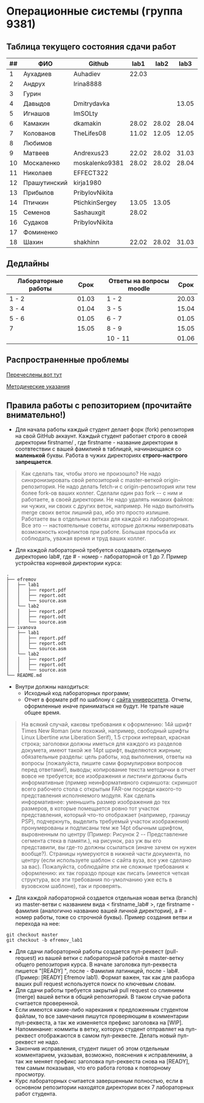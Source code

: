 # Операционные системы (группа 9381)

## Таблица текущего состояния сдачи работ

| ##   | ФИО          | Github              | lab1  | lab2  | lab3  | lab4  | lab5  | lab6  | lab7  |
| ---- | ------------ | ------------------- | ----- | ----- | ----- | ----- | ----- | ----- | ----- |
| 1    | Аухадиев     | Auhadiev            | 22.03 |       |       |       |       |       |       |
| 2    | Андрух       | Irina8888           |       |       |       |       |       |       |       |
| 3    | Гурин        |                     |       |       |       |       |       |       |       |
| 4    | Давыдов      | Dmitrydavka         |       |       | 13.05 |       |       |       |       |
| 5    | Игнашов      | ImSOLty             |       |       |       |       |       |       |       |
| 6    | Камакин      | dkamakin            | 28.02 | 28.02 | 28.04 | 28.04 | 28.04 | 28.04 | 12.05 |
| 7    | Колованов    | TheLifes08          | 11.02 | 12.05 | 12.05 | 12.05 | 12.05 | 12.05 | 12.05 |
| 8    | Любимов      |                     |       |       |       |       |       |       |       |
| 9    | Матвеев      | Andrexus23          | 22.02 | 28.02 | 31.03 | 31.03 | 12.05 | 12.05 |       |
| 10   | Москаленко   | moskalenko9381      | 28.02 | 28.02 | 28.04 | 28.04 | 28.04 | 28.04 | 12.05 |
| 11   | Николаев     | EFFECT322           |       |       |       |       |       |       |       |
| 12   | Прашутинский | kirja1980           |       |       |       |       |       |       |       |
| 13   | Прибылов     | PribylovNikita      |       |       |       |       |       |       |       |
| 14   | Птичкин      | PtichkinSergey      | 13.05 | 13.05 |       | 13.05 | 13.05 | 13.05 |       |
| 15   | Семенов      | Sashauxgit          | 28.02 |       |       |       |       |       |       |
| 16   | Судаков      | PribylovNikita      |       |       |       |       |       |       |       |
| 17   | Фоминенко    |                     |       |       |       |       |       |       |       |
| 18   | Шахин        | shakhinn            | 22.02 | 28.02 | 31.03 | 31.03 | 12.05 | 29.04 | 12.05 |

## Дедлайны

| Лабораторные работы | Срок  | | Ответы на вопросы moodle | Срок  |
| ------------------- | ----- |-| ------------------------ | ----- |
|       1 - 2         | 01.03 | |          1 - 2           | 20.03 |
|       3 - 4         | 01.04 | |          3 - 5           | 15.04 |
|       5 - 6         | 01.05 | |          6 - 7           | 01.05 |
|         7           | 15.05 | |          8 - 9           | 15.05 |
|                     |       | |         10 - 11          | 01.06 |

## Распространенные проблемы

[Перечеслены вот тут](./FAQ.md)

[Методические указания](./os_labs_guide.pdf)

## Правила работы с репозиторием (прочитайте внимательно!)

 - Для начала работы каждый студент делает форк (fork) репозитория на свой GitHub аккаунт.
Каждый студент работает строго в своей директории firstname/ , где firstname - название директории в соотвтествии с вашей фамилией в таблицей, начинающаяся со **маленькой** буквы. Работа в чужих директориях **строго-настрого запрещается**.

> Как сделать так, чтобы этого не произошло? Не надо синхронизировать свой репозиторий с master-веткой origin-репозитория. Не надо делать fetch-и с origin-репозитория или тем более fork-ов ваших коллег. Сделали один раз fork -- с ним и работаете, в своей директории. Не надо удалять никаких файлов: ни чужих, ни своих с других веток, например. Не надо выполнять merge своих веток лишний раз, ибо это просто излишне. Работаете вы в отдельных ветках для каждой из лабораторных. Все это -- настоятельные советы, которые должны нивелировать возможность конфликтов при работе. Большая просьба их соблюдать, уважая время и труд ваших коллег.

- Для каждой лабораторной требуется создавать отдельную директорию lab#, где # - номер - лабораторной от 1 до 7. Пример устройства корневой директории курса:

```
.
├── efremov
│   ├── lab1
│   │   ├── report.pdf
│   │   ├── report.odt
│   │   └── source.asm
│   └── lab2
│   │   ├── report.pdf
│   │   ├── report.odt
│   │   └── source.asm
├── ivanova
│   ├── lab1
│   │   ├── report.pdf
│   │   ├── report.odt
│   │   └── source.asm
│   └── lab2
│   │   ├── report.pdf
│   │   ├── report.odt
│   │   └── source.asm
└── README.md
```

- Внутри должны находиться:
    - Исходный код лабораторных программ;
    - Отчет в формате pdf по шаблону с [сайта университета](https://etu.ru/ru/studentam/dokumenty-dlya-ucheby/). Отчеты, оформленные иначе приниматься не будут. Не тратьте наше общее время.

> На всякий случай, каковы требования к оформлению: 14й шрифт Times New Roman (или похожий, например, свободный шрифты Linux Libertine или Liberation Serif), 1.5 строки интервал, красная строка; заголовки должны иметься для каждого из разделов докумета, имеют такой же 14pt шрифт, выделяются жирным; обязательные разделы: цель работы, ход выполнения, ответы на вопросы (пожалуйста, пишите сами формулировки вопросов перед ответами!), выводы; копирование текста методички в отчет вовсе не требуется; все изображения и листинги должны быть информативные (пример неинформативного скриншота: скриншот всего рабочего стола с открытым FAR-ом посреди какого-то представления исполняемого модуля. Как сделать информативнее: уменьшить размер изображения до тех размеров, в которые помещается ровно тот участок представления, который что-то отображает (например, границу PSP), подчеркнуть, выделить требуемый участок изображения) пронумерованы и подписаны тем же 14pt обычным шрифтом, выровненным по центру (Пример: Рисунок 2 -- Представление сегмента стека в памяти.), на рисунок, раз уж вы его представили, вы где-то должны ссылаться (иначе зачем он нужен вообще?). Страницы нумеруются в нижней части документа, по центру (если используете шаблон с сайта вуза, все уже сделано за вас). Пожалуйста, соблюдайте эти не сложные требования к оформлению: их так гораздо проще как писать (имеется четкая структура, все эти требования по-умолчанию уже есть в вузовском шаблоне), так и проверять.

- Для каждой лабораторной создается отдельная новая ветка (branch) из master-ветви с названием вида < firstname_lab# >, где firstname - фамилия (аналогично названию вашей личной директории), а # - номер работы, тоже со строчной буквы). Пример создания ветви и перехода на нее:
```
git checkout master
git checkout -b efremov_lab1
```
- Для сдачи лабораторной работы создается пул-реквест (pull-request) из вашей ветки с лабораторной работой в master-ветку общего репозитория курса. В начале заголовка пул-реквеста пишется "[READY] ", после - Фамилия латиницей, после - lab#. (Пример: [READY] Efremov lab1). Формат важен, так как для разбора ваших pull request используется поиск по ключевым словам.
- Для сдачи работы требуется закрытый pull request со слиянием (merge) вашей ветки в общий репозиторий. В таком случае работа считается проверенной.
- Если имеются какие-либо нарекания к предложенным студентом файлам, то все замечания пишутся проверяющим в комментарии пул-реквеста, а так же изменяется префикс заголовка на [WIP].
- Напоминание: коммиты в ветку, которую студент отправляет на пул-реквест отображаются в самом пул-реквесте. Делать новый пул-реквест не надо.
- Закончив исправления, студент пишет об этом отдельным комментарием, указывая, возможно, пояснения к исправлениям, а так же меняет префикс заголовка пул-реквеста снова на [READY], тем самым показывая, что его работа готова к повторному просмотру.
- Курс лабораторных считается завершенным полностью, если в основном репозитории находятся директории всех 7 лабораторных работ студента.
